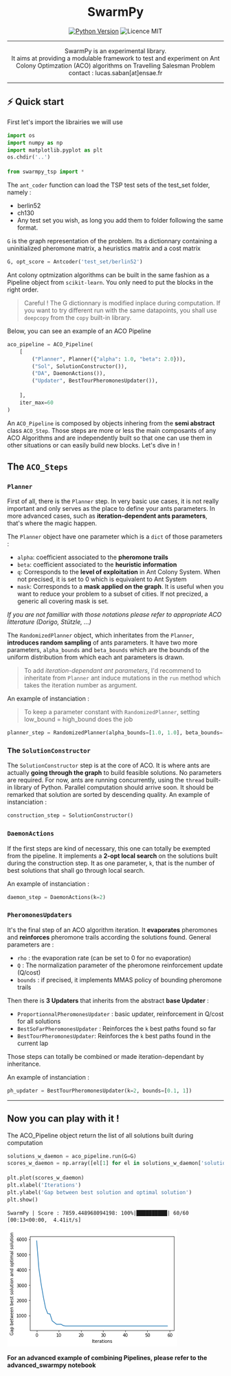 <h1 align=center> <b>SwarmPy</b> </h1>

<p align="center">
<a href="https://www.python.org/downloads/release/python-3100/" 
target="_blank"><img src="https://img.shields.io/badge/python-3.10-blue.svg" alt="Python Version" /></a>
<img src="https://img.shields.io/github/license/g0bel1n/TinyAutoML?style=flat-square" alt="Licence MIT" />
</p>

---

<p align="center">
SwarmPy is an experimental library. <br/>
It aims at providing a modulable framework to test and experiment on Ant Colony Optimzation (ACO) algorithms on Travelling Salesman Problem<br/>
contact : lucas.saban[at]ensae.fr
</p>


---

## ⚡️ Quick start 

First let's import the librairies we will use


```python
import os 
import numpy as np
import matplotlib.pyplot as plt
os.chdir('..')

from swarmpy_tsp import *

```

The `ant_coder` function can load the TSP test sets of the test_set folder, namely :
- berlin52 
- ch130
- Any test set you wish, as long you add them to folder following the same format.

`G` is the graph representation of the problem. Its a dictionnary containing a uninitialized pheromone matrix, a heuristics matrix and a cost matrix


```python
G, opt_score = Antcoder('test_set/berlin52')
```

Ant colony optmization algorithms can be built in the same fashion as a Pipeline object from `scikit-learn`. You only need to put the blocks in the right order.

> Careful ! The G dictionnary is modified inplace during computation. If you want to try different run with the same datapoints, you shall use `deepcopy` from the `copy` built-in library.

Below, you can see an example of an ACO Pipeline


```python
aco_pipeline = ACO_Pipeline(
    [
        ("Planner", Planner({"alpha": 1.0, "beta": 2.0})),
        ("Sol", SolutionConstructor()),
        ("DA", DaemonActions()),
        ("Updater", BestTourPheromonesUpdater()),

    ], 
    iter_max=60
)
```

An `ACO_Pipeline` is composed by objects inhering from the **semi abstract** class `ACO_Step`. Those steps are more or less the main composants of any ACO Algorithms and are independently built so that one can use them in other situations or can easily build new blocks.
Let's dive in !

## The `ACO_Steps`

### `Planner`
First of all, there is the `Planner` step. In very basic use cases, it is not really important and only serves as the place to define your ants parameters. In more advanced cases, such as **iteration-dependent ants parameters**, that's where the magic happen.

The `Planner` object have one parameter which is a `dict` of those parameters :

-   `alpha`: coefficient associated to the **pheromone trails**
-   `beta`: coefficient associated to the **heuristic information**
-   `q`: Corresponds to the **level of exploitation** in Ant Colony System. When not precised, it is set to 0 which is equivalent to Ant System
-   `mask`: Corresponds to a **mask applied on the graph**. It is useful when you want to reduce your problem to a subset of cities. If not precized, a generic all covering mask is set.

*If you are not familliar with those notations please refer to appropriate ACO litterature (Dorigo, Stützle, ...)*

The `RandomizedPlanner` object, which inheritates from the `Planner`, **introduces random sampling** of ants parameters. It have two more parameters, `alpha_bounds` and `beta_bounds` which are the bounds of the uniform distribution from which each ant parameters is drawn. 

> To add *iteration-dependant ant parameters*, I'd recommend to inheritate from `Planner` ant induce mutations in the `run` method which takes the iteration number as argument.

An example of instanciation : 

> To keep a parameter constant with `RandomizedPlanner`, setting low_bound = high_bound does the job


```python
planner_step = RandomizedPlanner(alpha_bounds=[1.0, 1.0], beta_bounds=[1., 6.], ant_params={'q':0.8})
```

### The `SolutionConstructor`

The `SolutionConstructor` step is at the core of ACO. It is where ants are actually **going through the graph** to build feasible solutions. No parameters are required. 
For now, ants are running concurrently, using the `thread` built-in library of Python. Parallel computation should arrive soon.
It should be remarked that solution are sorted by descending quality.
An example of instanciation : 


```python
construction_step = SolutionConstructor()
```

### `DaemonActions`

If the first steps are kind of necessary, this one can totally be exempted from the pipeline. It implements a **2-opt local search** on the solutions built during the construction step.
It as one parameter, `k`, that is the number of best solutions that shall go through local search. 

An example of instanciation : 


```python
daemon_step = DaemonActions(k=2)
```

### `PheromonesUpdaters`

It's the final step of an ACO algorithm iteration. It **evaporates** pheromones and **reinforces** pheromone trails according the solutions found. 
General parameters are : 
-   `rho` : the evaporation rate (can be set to 0 for no evaporation)
-   `Q` : The normalization parameter of the pheromone reinforcement update (Q/cost)
-   `bounds` : if precised, it implements MMAS policy of bounding pheromone trails

Then there is **3 Updaters** that inherits from the abstract **base Updater** :
- `ProportionnalPheromonesUpdater` : basic updater, reinforcement in Q/cost for all solutions
- `BestSoFarPheromonesUpdater` : Reinforces the `k` best paths found so far
- `BestTourPheromonesUpdater`: Reinforces the `k` best paths found in the current lap

Those steps can totally be combined or made iteration-dependant by inheritance.

An example of instanciation : 


```python
ph_updater = BestTourPheromonesUpdater(k=2, bounds=[0.1, 1])
```

___

## Now you can play with it !

The ACO_Pipeline object return the list of all solutions built during computation


```python
solutions_w_daemon = aco_pipeline.run(G=G)
scores_w_daemon = np.array([el[1] for el in solutions_w_daemon['solutions']]) - opt_score

plt.plot(scores_w_daemon)
plt.xlabel('Iterations')
plt.ylabel('Gap between best solution and optimal solution')
plt.show()
```

    SwarmPy | Score : 7859.448968094198: 100%|██████████| 60/60 [00:13<00:00,  4.41it/s]



    
![png](README_files/README_18_1.png)
    


**For an advanced example of combining Pipelines, please refer to the advanced_swarmpy notebook**
